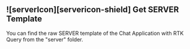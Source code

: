 
## ![serverIcon][servericon-shield] Get SERVER Template

You can find the raw SERVER template of the Chat Application with RTK Query from the "server" folder.

